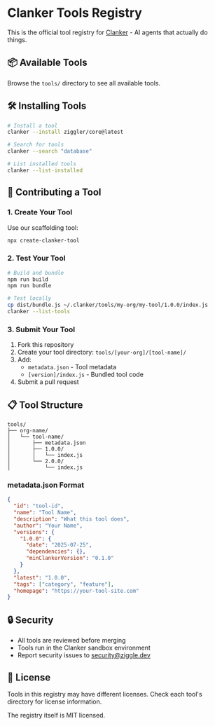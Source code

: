 # Clanker Tools Registry

This is the official tool registry for [Clanker](https://github.com/ziggle-dev/clanker) - AI agents that actually do things.

## 📦 Available Tools

Browse the `tools/` directory to see all available tools.

## 🛠️ Installing Tools

```bash
# Install a tool
clanker --install ziggler/core@latest

# Search for tools
clanker --search "database"

# List installed tools
clanker --list-installed
```

## 📝 Contributing a Tool

### 1. Create Your Tool

Use our scaffolding tool:

```bash
npx create-clanker-tool
```

### 2. Test Your Tool

```bash
# Build and bundle
npm run build
npm run bundle

# Test locally
cp dist/bundle.js ~/.clanker/tools/my-org/my-tool/1.0.0/index.js
clanker --list-tools
```

### 3. Submit Your Tool

1. Fork this repository
2. Create your tool directory: `tools/[your-org]/[tool-name]/`
3. Add:
   - `metadata.json` - Tool metadata
   - `[version]/index.js` - Bundled tool code
4. Submit a pull request

## 📋 Tool Structure

```
tools/
├── org-name/
│   └── tool-name/
│       ├── metadata.json
│       ├── 1.0.0/
│       │   └── index.js
│       └── 2.0.0/
│           └── index.js
```

### metadata.json Format

```json
{
  "id": "tool-id",
  "name": "Tool Name",
  "description": "What this tool does",
  "author": "Your Name",
  "versions": {
    "1.0.0": {
      "date": "2025-07-25",
      "dependencies": {},
      "minClankerVersion": "0.1.0"
    }
  },
  "latest": "1.0.0",
  "tags": ["category", "feature"],
  "homepage": "https://your-tool-site.com"
}
```

## 🔒 Security

- All tools are reviewed before merging
- Tools run in the Clanker sandbox environment
- Report security issues to security@ziggle.dev

## 📜 License

Tools in this registry may have different licenses. Check each tool's directory for license information.

The registry itself is MIT licensed.